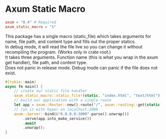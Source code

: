 # Axum Static Macro
```toml
axum = "0.4" # Required
axum_static_macro = "1"
```
This package has a single macro (static_file) which takes arguments for name, file path, and content type and fills out the proper statics. \
In debug mode, it will read the file live so you can change it without recompiling the program. (Works only in crate root.) \
It takes three arguments. Function name (this is what you wrap in the axum get handler), file path, and content type. \
Does not panic in release mode. Debug mode can panic if the file does not exist.

```rust
#[tokio::main]
async fn main() {
    // create our static file handler
    axum_static_macro::static_file!(static, "index.html", "text/html");
    // build our application with a single route
    let app = axum::Router::new().route("/", axum::routing::get(static));
    // run it with hyper on localhost:3000
    axum::Server::bind(&"0.0.0.0:3000".parse().unwrap())
        .serve(app.into_make_service())
        .await
        .unwrap();
}
```